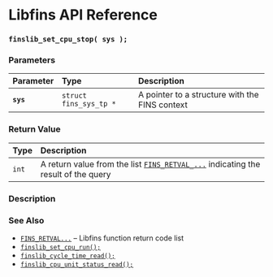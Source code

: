 # Libfins API Reference

### `finslib_set_cpu_stop( sys );`

### Parameters

| Parameter | Type | Description |
| :--- | :--- | :--- |
|**`sys`**|`struct fins_sys_tp *`|A pointer to a structure with the FINS context|

### Return Value

| Type | Description |
| :--- | :--- |
|`int`|A return value from the list [`FINS_RETVAL_...`](FINS_RETVAL.md) indicating the result of the query|

### Description

### See Also

* [`FINS_RETVAL...`](FINS_RETVAL.md) &ndash; Libfins function return code list
* [`finslib_set_cpu_run();`](finslib_set_cpu_run.md)
* [`finslib_cycle_time_read();`](finslib_cycle_time_read.md)
* [`finslib_cpu_unit_status_read();`](finslib_cpu_unit_status_read.md)

